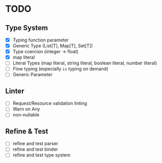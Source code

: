 # TODO

## Type System

- [x] Typing function parameter
- [x] Generic Type (List[T], Map[T], Set[T])
- [x] Type coercion (integer -> float)
- [x] map literal
- [ ] Literal Types (map literal, string literal, boolean literal, number literal)
- [ ] Flow typing (especially `is` typing on demand)
- [ ] Generic Parameter

## Linter

- [ ] Request/Resource validation linting
- [ ] Warn on Any
- [ ] non-nullable

## Refine & Test

- [ ] refine and test parser
- [ ] refine and test binder
- [ ] refine and test type system

